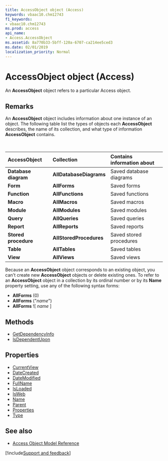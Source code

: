 ```yaml
---
title: AccessObject object (Access)
keywords: vbaac10.chm12743
f1_keywords:
- vbaac10.chm12743
ms.prod: access
api_name:
- Access.AccessObject
ms.assetid: 8a770b33-5bff-120a-6707-ca214ee5ced3
ms.date: 02/01/2019
localization_priority: Normal
---
```



# AccessObject object (Access)

An **AccessObject** object refers to a particular Access object.


## Remarks

An **AccessObject** object includes information about one instance of an object. The following table list the types of objects each **AccessObject** describes, the name of its collection, and what type of information **AccessObject** contains.

<br/>

|AccessObject|Collection|Contains information about|
|:-----|:-----|:-----|
|**Database diagram**|**AllDatabaseDiagrams**|Saved database diagrams|
|**Form**|**AllForms**|Saved forms|
|**Function**|**AllFunctions**|Saved functions|
|**Macro**|**AllMacros**|Saved macros|
|**Module**|**AllModules**|Saved modules|
|**Query**|**AllQueries**|Saved queries|
|**Report**|**AllReports**|Saved reports|
|**Stored procedure**|**AllStoredProcedures**|Saved stored procedures|
|**Table**|**AllTables**|Saved tables|
|**View**|**AllViews**|Saved views|

Because an **AccessObject** object corresponds to an existing object, you can't create new **AccessObject** objects or delete existing ones. To refer to an **AccessObject** object in a collection by its ordinal number or by its **Name** property setting, use any of the following syntax forms:

- **AllForms** (0)
- **AllForms** ("_name_")
- **AllForms** ![ _name_ ]

## Methods

- [GetDependencyInfo](Access.AccessObject.GetDependencyInfo.md)
- [IsDependentUpon](Access.AccessObject.IsDependentUpon.md)

## Properties

- [CurrentView](Access.AccessObject.CurrentView.md)
- [DateCreated](Access.AccessObject.DateCreated.md)
- [DateModified](Access.AccessObject.DateModified.md)
- [FullName](Access.AccessObject.FullName.md)
- [IsLoaded](Access.AccessObject.IsLoaded.md)
- [IsWeb](Access.AccessObject.IsWeb.md)
- [Name](Access.AccessObject.Name.md)
- [Parent](Access.AccessObject.Parent.md)
- [Properties](Access.AccessObject.Properties.md)
- [Type](Access.AccessObject.Type.md)

## See also

- [Access Object Model Reference](overview/access/object-model.md)



[!include[Support and feedback](~/includes/feedback-boilerplate.md)]
